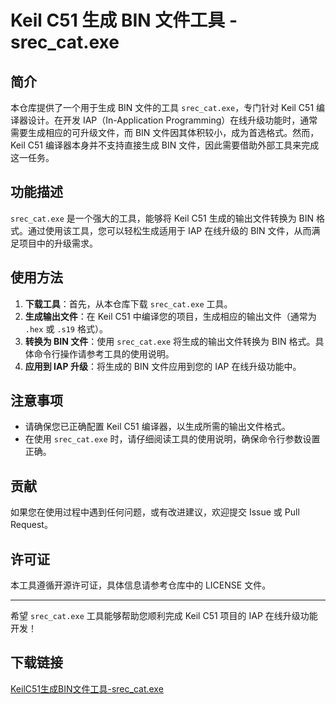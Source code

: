 # Keil C51 生成 BIN 文件工具 - srec_cat.exe

## 简介

本仓库提供了一个用于生成 BIN 文件的工具 `srec_cat.exe`，专门针对 Keil C51 编译器设计。在开发 IAP（In-Application Programming）在线升级功能时，通常需要生成相应的可升级文件，而 BIN 文件因其体积较小，成为首选格式。然而，Keil C51 编译器本身并不支持直接生成 BIN 文件，因此需要借助外部工具来完成这一任务。

## 功能描述

`srec_cat.exe` 是一个强大的工具，能够将 Keil C51 生成的输出文件转换为 BIN 格式。通过使用该工具，您可以轻松生成适用于 IAP 在线升级的 BIN 文件，从而满足项目中的升级需求。

## 使用方法

1. **下载工具**：首先，从本仓库下载 `srec_cat.exe` 工具。
2. **生成输出文件**：在 Keil C51 中编译您的项目，生成相应的输出文件（通常为 `.hex` 或 `.s19` 格式）。
3. **转换为 BIN 文件**：使用 `srec_cat.exe` 将生成的输出文件转换为 BIN 格式。具体命令行操作请参考工具的使用说明。
4. **应用到 IAP 升级**：将生成的 BIN 文件应用到您的 IAP 在线升级功能中。

## 注意事项

- 请确保您已正确配置 Keil C51 编译器，以生成所需的输出文件格式。
- 在使用 `srec_cat.exe` 时，请仔细阅读工具的使用说明，确保命令行参数设置正确。

## 贡献

如果您在使用过程中遇到任何问题，或有改进建议，欢迎提交 Issue 或 Pull Request。

## 许可证

本工具遵循开源许可证，具体信息请参考仓库中的 LICENSE 文件。

---

希望 `srec_cat.exe` 工具能够帮助您顺利完成 Keil C51 项目的 IAP 在线升级功能开发！

## 下载链接

[KeilC51生成BIN文件工具-srec_cat.exe](https://pan.quark.cn/s/b9b30a86a4d4)